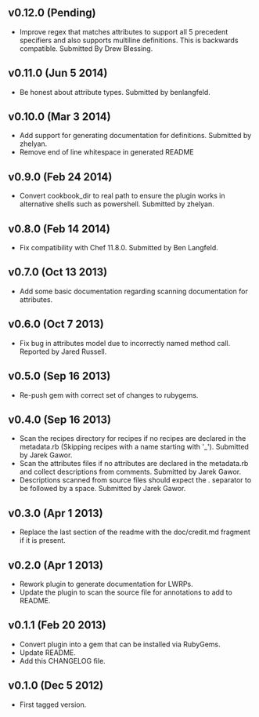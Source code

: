 v0.12.0    (Pending)
--------------------

* Improve regex that matches attributes to support all 5 precedent
  specifiers and also supports multiline definitions. This is backwards
	compatible. Submitted By Drew Blessing.

v0.11.0 (Jun 5 2014)
--------------------

* Be honest about attribute types. Submitted by benlangfeld.

v0.10.0 (Mar 3 2014)
--------------------

* Add support for generating documentation for definitions. Submitted by zhelyan.
* Remove end of line whitespace in generated README

v0.9.0 (Feb 24 2014)
--------------------

* Convert cookbook_dir to real path to ensure the plugin works in alternative shells such as powershell. Submitted by zhelyan.

v0.8.0 (Feb 14 2014)
--------------------

* Fix compatibility with Chef 11.8.0. Submitted by Ben Langfeld.

v0.7.0 (Oct 13 2013)
--------------------

* Add some basic documentation regarding scanning documentation for attributes.

v0.6.0  (Oct 7 2013)
--------------------

* Fix bug in attributes model due to incorrectly named method call. Reported by Jared Russell.

v0.5.0 (Sep 16 2013)
--------------------

* Re-push gem with correct set of changes to rubygems.

v0.4.0 (Sep 16 2013)
--------------------

* Scan the recipes directory for recipes if no recipes are declared in the metadata.rb (Skipping recipes with a name starting with '_'). Submitted by Jarek Gawor.
* Scan the attributes files if no attributes are declared in the metadata.rb and collect descriptions from comments. Submitted by Jarek Gawor.
* Descriptions scanned from source files should expect the . separator to be followed by a space. Submitted by Jarek Gawor.

v0.3.0 (Apr 1 2013)
--------------------

* Replace the last section of the readme with the doc/credit.md fragment if it is present.

v0.2.0 (Apr 1 2013)
--------------------

* Rework plugin to generate documentation for LWRPs.
* Update the plugin to scan the source file for annotations to add to README.

v0.1.1 (Feb 20 2013)
--------------------

* Convert plugin into a gem that can be installed via RubyGems.
* Update README.
* Add this CHANGELOG file.

v0.1.0 (Dec 5 2012)
-------------------

* First tagged version.
